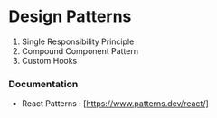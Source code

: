 # Design Patterns

1. Single Responsibility Principle
2. Compound Component Pattern
3. Custom Hooks

### Documentation

- React Patterns : [https://www.patterns.dev/react/]
